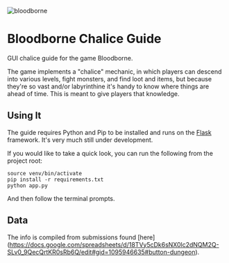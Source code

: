 ![bloodborne](http://www.warpzoned.com/wp-content/uploads/2014/11/bloodborne-header.jpg)

# Bloodborne Chalice Guide

GUI chalice guide for the game Bloodborne. 

The game implements a "chalice" mechanic, in which players can descend into various levels, fight monsters, and find loot and items, but because they're so vast and/or labyrinthine it's handy to know where things are ahead of time. This is meant to give players that knowledge.

## Using It

The guide requires Python and Pip to be installed and runs on the [Flask](http://flask.pocoo.org/) framework. It's very much still under development.

If you would like to take a quick look, you can run the following from the project root:

    source venv/bin/activate
    pip install -r requirements.txt
    python app.py
    
And then follow the terminal prompts.

## Data

The info is compiled from submissions found [here] (https://docs.google.com/spreadsheets/d/18TVy5cDk6sNX0lc2dNQM2Q-SLv0_9QecQrtKR0sRb6Q/edit#gid=1095946635#button-dungeon).
